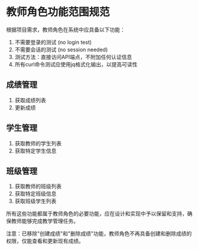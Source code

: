 # 教师角色功能范围规范

根据项目需求，教师角色在系统中应具备以下功能：

1. 不需要登录的测试 (no login test)
2. 不需要会话的测试 (no session needed)
4. 测试方法：直接访问API端点，不附加任何认证信息
6. 所有curl命令测试应使用jq格式化输出，以提高可读性

## 成绩管理
1. 获取成绩列表
2. 更新成绩

## 学生管理
1. 获取教师的学生列表
2. 获取特定学生信息

## 班级管理
1. 获取教师的班级列表
2. 获取特定班级信息
3. 获取班级学生列表

所有这些功能都属于教师角色的必要功能，应在设计和实现中予以保留和支持，确保教师能够完成教学管理任务。

注意：已移除"创建成绩"和"删除成绩"功能，教师角色不再具备创建和删除成绩的权限，仅能查看和更新现有成绩。